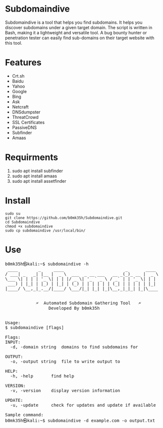 # Subdomaindive
Subdomaindive is a tool that helps you find subdomains. It helps you discover subdomains under a given target domain. The script is written in Bash, making it a lightweight and versatile tool. A bug bounty hunter or penetration tester can easily find sub-domains on their target website with this tool.

# Features 
*  Crt.sh
*  Baidu
*  Yahoo
*  Google
*  Bing
*  Ask
*  Netcraft
*  DNSdumpster
*  ThreatCrowd
*  SSL Certificates
*  PassiveDNS
*  Subfinder
*  Amaas


# Requirments 
1. sudo apt install subfinder
2. sudo apt install amaas
3. sudo apt install assetfinder

# Install

```
sudo su
git clone https://github.com/b0mk35h/Subdomaindive.git
cd Subdomaindive
chmod +x subdomaindive
sudo cp subdomaindive /usr/local/bin/
```

# Use 
<pre>
b0mk35h㉿kali:~$ subdomaindive -h
 ____        _     ____                        _       ____  _           
/ ___| _   _| |__ |  _ \  ___  _ __ ___   __ _(_)_ __ |  _ \(_)_   _____ 
\___ \| | | | '_ \| | | |/ _ \| '_ ` _ \ / _` | | '_ \| | | | \ \ / / _ \
 ___) | |_| | |_) | |_| | (_) | | | | | | (_| | | | | | |_| | |\ V /  __/
|____/ \__,_|_.__/|____/ \___/|_| |_| |_|\__,_|_|_| |_|\____/|_| \_/ \___|

                                                       
            🗲  Automated Subdomain Gathering Tool   🗲
                 Developed By b0mk35h
         

Usage:
$ subdomaindive [flags]

Flags:
INPUT:
  -d, -domain string  domains to find subdomains for

OUTPUT:
  -o, -output string  file to write output to

HELP:
  -h, -help       find help

VERSION:
  -v, -version    display version information
  
UPDATE:
  -u, -update     check for updates and update if available
  
Sample command:  
b0mk35h㉿kali:~$ subdomaindive -d example.com -o output.txt

</pre>
